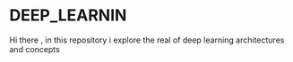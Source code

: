 # DEEP_LEARNIN
Hi there , in this repository i explore the real of deep learning architectures and concepts
